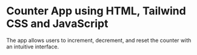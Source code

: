 # Counter App using HTML, Tailwind CSS and JavaScript
The app allows users to increment, decrement, and reset the counter with an intuitive interface.
